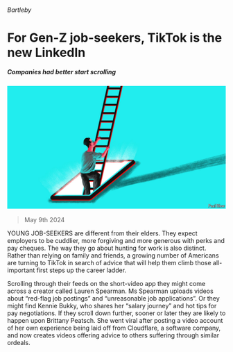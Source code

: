 ###### Bartleby

# For Gen-Z job-seekers, TikTok is the new LinkedIn 

##### Companies had better start scrolling 

![image](images/20240511_WBD001.jpg) 

> May 9th 2024 

YOUNG JOB-SEEKERS are different from their elders. They expect employers to be cuddlier, more forgiving and more generous with perks and pay cheques. The way they go about hunting for work is also distinct. Rather than relying on family and friends, a growing number of Americans are turning to TikTok in search of advice that will help them climb those all-important first steps up the career ladder. 

Scrolling through their feeds on the short-video app they might come across a creator called Lauren Spearman. Ms Spearman uploads videos about “red-flag job postings” and “unreasonable job applications”. Or they might find Kennie Bukky, who shares her “salary journey” and hot tips for pay negotiations. If they scroll down further, sooner or later they are likely to happen upon Brittany Peatsch. She went viral after posting a video account of her own experience being laid off from Cloudflare, a software company, and now creates videos offering advice to others suffering through similar ordeals. 

